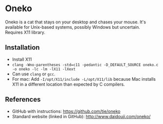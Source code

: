 # Oneko

Oneko is a cat that stays on your desktop and chases your mouse.
It's available for Unix-based systems, possibly Windows but uncertain.
Requires X11 library.

## Installation

* Install X11
* `clang -Wno-parentheses -std=c11 -pedantic -D_DEFAULT_SOURCE oneko.c -o oneko -lc -lm -lX11 -lXext`
* Can use `clang` or `gcc`.
* For mac: Add `-I/opt/X11/include -L/opt/X11/lib` because Mac installs X11 in a different location than expected by C compilers.

## References
* GitHub with instructions: https://github.com/tie/oneko
* Standard website (linked in GitHub): http://www.daidouji.com/oneko/
